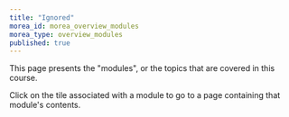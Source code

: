 ```yaml
---
title: "Ignored"
morea_id: morea_overview_modules
morea_type: overview_modules
published: true
---
```


This page presents the "modules", or the topics that are covered in this course.  

Click on the tile associated with a module to go to a page containing that module's contents. 
